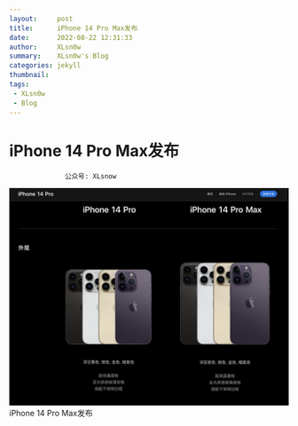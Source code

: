 ```yaml
---
layout:     post
title:      iPhone 14 Pro Max发布
date:       2022-08-22 12:31:33
author:     XLsn0w
summary:    XLsn0w's Blog
categories: jekyll
thumbnail:  
tags:
 - XLsn0w
 - Blog
---
```


# iPhone 14 Pro Max发布
``` 
              公众号: XLsnow
``` 

![](https://github.com/XLsn0w/XLsn0w.github.io/blob/master/Assets/iPhone%2014%20Pro.png?raw=true)
iPhone 14 Pro Max发布


[1]: https://xlsn0w.github.io
